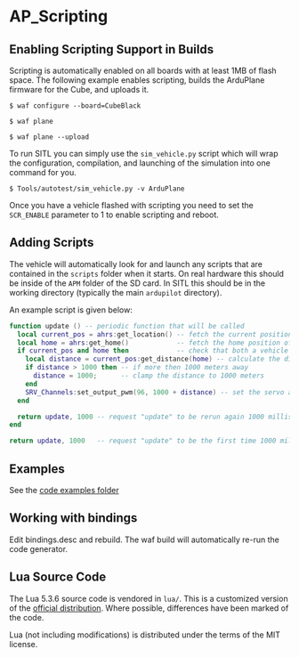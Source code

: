 # AP_Scripting

## Enabling Scripting Support in Builds

Scripting is automatically enabled on all boards with at least 1MB of flash space.
The following example enables scripting, builds the ArduPlane firmware for the Cube, and uploads it.

```
$ waf configure --board=CubeBlack

$ waf plane

$ waf plane --upload
```

To run SITL you can simply use the `sim_vehicle.py` script which will wrap the configuration, compilation,
and launching of the simulation into one command for you.


```
$ Tools/autotest/sim_vehicle.py -v ArduPlane
```

Once you have a vehicle flashed with scripting you need to set the `SCR_ENABLE` parameter to 1 to enable scripting and reboot.

## Adding Scripts

The vehicle will automatically look for and launch any scripts that are contained in the `scripts` folder when it starts.
On real hardware this should be inside of the `APM` folder of the SD card. In SITL this should be in the working directory (typically the main `ardupilot` directory).

An example script is given below:

```lua
function update () -- periodic function that will be called
  local current_pos = ahrs:get_location() -- fetch the current position of the vehicle
  local home = ahrs:get_home()            -- fetch the home position of the vehicle
  if current_pos and home then            -- check that both a vehicle location, and home location are available
    local distance = current_pos:get_distance(home) -- calculate the distance from home in meters
    if distance > 1000 then -- if more then 1000 meters away
      distance = 1000;      -- clamp the distance to 1000 meters
    end
    SRV_Channels:set_output_pwm(96, 1000 + distance) -- set the servo assigned function 96 (scripting3) to a proportional value
  end

  return update, 1000 -- request "update" to be rerun again 1000 milliseconds (1 second) from now
end

return update, 1000   -- request "update" to be the first time 1000 milliseconds (1 second) after script is loaded
```

## Examples
See the [code examples folder](https://github.com/ArduPilot/ardupilot/tree/master/libraries/AP_Scripting/examples)

## Working with bindings

Edit bindings.desc and rebuild. The waf build will automatically
re-run the code generator.

## Lua Source Code

The Lua 5.3.6 source code is vendored in `lua/`. This is a customized
version of the [official
distribution](https://www.lua.org/ftp/lua-5.3.6.tar.gz). Where possible,
differences have been marked of the code.

Lua (not including modifications) is distributed under the terms of the
MIT license.
